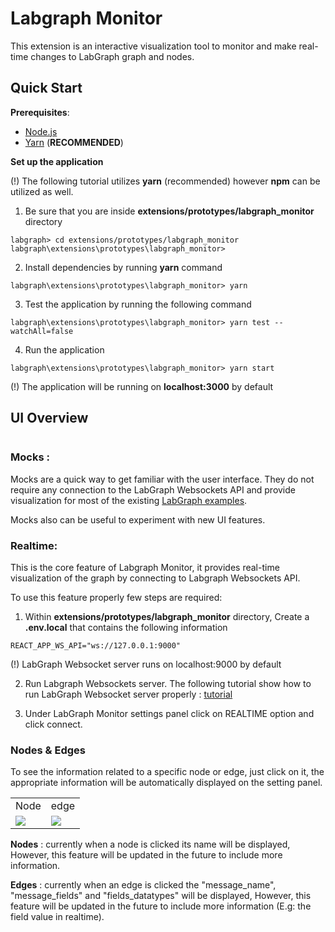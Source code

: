 # Labgraph Monitor

This extension is an interactive visualization tool to monitor and make real-time changes to LabGraph graph and nodes.

## Quick Start

**Prerequisites**:

-   [Node.js](https://nodejs.org/en/)
-   [Yarn](https://classic.yarnpkg.com/lang/en/docs/install) (**RECOMMENDED**)

**Set up the application**

(!) The following tutorial utilizes **yarn** (recommended) however **npm** can be utilized as well.

1. Be sure that you are inside **extensions/prototypes/labgraph_monitor** directory

```
labgraph> cd extensions/prototypes/labgraph_monitor
labgraph\extensions\prototypes\labgraph_monitor>
```

2. Install dependencies by running **yarn** command

```
labgraph\extensions\prototypes\labgraph_monitor> yarn
```

3. Test the application by running the following command

```
labgraph\extensions\prototypes\labgraph_monitor> yarn test --watchAll=false
```

4. Run the application

```
labgraph\extensions\prototypes\labgraph_monitor> yarn start
```

(!) The application will be running on **localhost:3000** by default

## UI Overview

<image src="https://i.ibb.co/nBn4mv9/main-screen-frame.png" alt=""/>

### Mocks :

Mocks are a quick way to get familiar with the user interface. They do not require any connection to the LabGraph Websockets API and provide visualization for most of the existing [LabGraph examples](https://github.com/facebookresearch/labgraph/tree/main/labgraph/examples).

Mocks also can be useful to experiment with new UI features.

### Realtime:

This is the core feature of Labgraph Monitor, it provides real-time visualization of the graph by connecting to Labgraph Websockets API.

To use this feature properly few steps are required:

1. Within **extensions/prototypes/labgraph_monitor** directory, Create a **.env.local** that contains the following information

```
REACT_APP_WS_API="ws://127.0.0.1:9000"
```

(!) LabGraph Websocket server runs on localhost:9000 by default

2. Run Labgraph Websockets server. The following tutorial show how to run LabGraph Websocket server properly : [tutorial](https://github.com/facebookresearch/labgraph/pull/58/files#diff-247005c77570899ce53f81a83b2a5fe6e7535616cc96564d67378fe7f73dac49)

3. Under LabGraph Monitor settings panel click on REALTIME option and click connect.

### Nodes & Edges

To see the information related to a specific node or edge, just click on it, the appropriate information will be automatically displayed on the setting panel.

<table>
  <tr>
    <td>Node</td>
     <td>edge</td>
  </tr>
  <tr>
    <td><img src="https://i.ibb.co/MnB045Z/node-frame.png"></td>
    <td><img src="https://i.ibb.co/jkJgScf/edge-frame.png"></td>
  </tr>
 </table>

**Nodes** : currently when a node is clicked its name will be displayed, However, this feature will be updated in the future to include more information.

**Edges** : currently when an edge is clicked the "message_name", "message_fields" and "fields_datatypes" will be displayed, However, this feature will be updated in the future to include more information (E.g: the field value in realtime).
